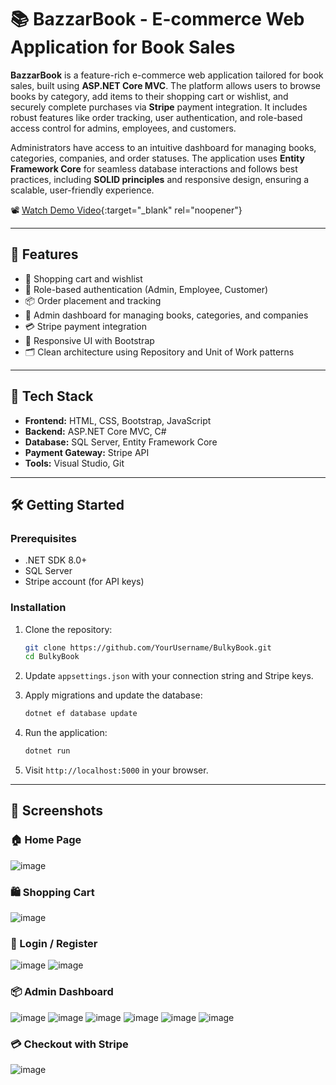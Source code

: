 
# 📚 BazzarBook - E-commerce Web Application for Book Sales

**BazzarBook** is a feature-rich e-commerce web application tailored for book sales, built using **ASP.NET Core MVC**. The platform allows users to browse books by category, add items to their shopping cart or wishlist, and securely complete purchases via **Stripe** payment integration. It includes robust features like order tracking, user authentication, and role-based access control for admins, employees, and customers.

Administrators have access to an intuitive dashboard for managing books, categories, companies, and order statuses. The application uses **Entity Framework Core** for seamless database interactions and follows best practices, including **SOLID principles** and responsive design, ensuring a scalable, user-friendly experience.

📽️ [Watch Demo Video](https://drive.google.com/file/d/1OIcpWsdZxpv8poATz4KT3QY3MJGhFZt6/view?usp=sharing){:target="_blank" rel="noopener"}

---

## 🚀 Features

- 🛒 Shopping cart and wishlist
- 🔐 Role-based authentication (Admin, Employee, Customer)
- 📦 Order placement and tracking
- 🧾 Admin dashboard for managing books, categories, and companies
- 💳 Stripe payment integration
- 📱 Responsive UI with Bootstrap
- 🗂️ Clean architecture using Repository and Unit of Work patterns

---

## 🧰 Tech Stack

- **Frontend:** HTML, CSS, Bootstrap, JavaScript
- **Backend:** ASP.NET Core MVC, C#
- **Database:** SQL Server, Entity Framework Core
- **Payment Gateway:** Stripe API
- **Tools:** Visual Studio, Git

---

## 🛠️ Getting Started

### Prerequisites

- .NET SDK 8.0+
- SQL Server
- Stripe account (for API keys)

### Installation

1. Clone the repository:
   ```bash
   git clone https://github.com/YourUsername/BulkyBook.git
   cd BulkyBook
   ```

2. Update `appsettings.json` with your connection string and Stripe keys.

3. Apply migrations and update the database:
   ```bash
   dotnet ef database update
   ```

4. Run the application:
   ```bash
   dotnet run
   ```

5. Visit `http://localhost:5000` in your browser.

---

## 📸 Screenshots

### 🏠 Home Page  

![image](https://github.com/user-attachments/assets/3c9614c3-976a-4ffc-b7b9-23bd5eb6766e)


### 🛍️ Shopping Cart  

![image](https://github.com/user-attachments/assets/983f68f8-538d-4daa-960d-4ed40c5cdfb9)

### 🔐 Login / Register  

![image](https://github.com/user-attachments/assets/eceda6dd-d758-4e5f-aa65-9a17baf7348f)
![image](https://github.com/user-attachments/assets/7a01deac-e413-4d9e-8354-ff722a02e5d7)

### 📦 Admin Dashboard  
![image](https://github.com/user-attachments/assets/8e34415d-c8fa-43dc-a548-79558807bdfa)
![image](https://github.com/user-attachments/assets/0e7d84ff-7bcd-4a5d-938a-b6a0498a9e7a)
![image](https://github.com/user-attachments/assets/1e073856-3031-44f6-89b0-9ef0af766da1)
![image](https://github.com/user-attachments/assets/095bd196-07f8-4f60-a9b0-59ceafa9fd02)
![image](https://github.com/user-attachments/assets/06746707-0082-4f0f-a03e-8892b2612fcd)
![image](https://github.com/user-attachments/assets/a5bd37f0-e768-4b68-ad90-fb3e7258b467)

### 💳 Checkout with Stripe  

![image](https://github.com/user-attachments/assets/388d6f99-e0b1-4aed-b049-2d32dad6d7c5)


